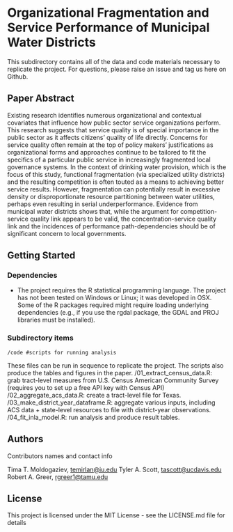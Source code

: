 # Organizational Fragmentation and Service Performance of Municipal Water Districts

This subdirectory contains all of the data and code materials necessary to replicate the project. For questions, please raise an issue and tag us here on Github.

## Paper Abstract
Existing research identifies numerous organizational and contextual covariates that influence how public sector service organizations perform. This research suggests that service quality is of special importance in the public sector as it affects citizens’ quality of life directly. Concerns for service quality often remain at the top of policy makers’ justifications as organizational forms and approaches continue to be tailored to fit the specifics of a particular public service in increasingly fragmented local governance systems. In the context of drinking water provision, which is the focus of this study, functional fragmentation (via specialized utility districts) and the resulting competition is often touted as a means to achieving better service results. However, fragmentation can potentially result in excessive density or disproportionate resource partitioning between water utilities, perhaps even resulting in serial underperformance. Evidence from municipal water districts shows that, while the argument for competition-service quality link appears to be valid, the concentration-service quality link and the incidences of performance path-dependencies should be of significant concern to local governments. 


## Getting Started

### Dependencies

* The project requires the R statistical programming language. The project has not been tested on Windows or Linux; it was developed in OSX. Some of the R packages required might require loading underlying dependencies (e.g., if you use the rgdal package, the GDAL and PROJ libraries must be installed).


### Subdirectory items
    /code #scripts for running analysis

These files can be run in sequence to replicate the project. The scripts also produce the tables and figures in the paper.
      /01_extract_census_data.R: grab tract-level measures from U.S. Census American Community Survey (requires you to set up a free API key with Census API)
      /02_aggregate_acs_data.R: create a tract-level file for Texas.
      /03_make_district_year_dataframe.R: aggregate various inputs, including ACS data + state-level resources to file with district-year observations.
      /04_fit_inla_model.R: run analysis and produce result tables.

## Authors

Contributors names and contact info

Tima T. Moldogaziev, temirlan@iu.edu
Tyler A. Scott, tascott@ucdavis.edu  
Robert A. Greer, rgreer1@tamu.edu

## License

This project is licensed under the MIT License - see the LICENSE.md file for details

